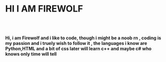 <h1> HI I AM FIREWOLF</h1>
<br>
<br>
<strong>
<p>
Hi, i am Firewolf and i like to code, though i might be a noob rn , coding is my passion and i truely wish to follow it ,
 the languages i know are  Python,HTML and a bit of css later will learn c++ and maybe c# who knows only time will tell  </p>  </strong>
